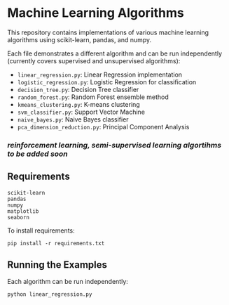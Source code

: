 # Machine Learning Algorithms

This repository contains implementations of various machine learning algorithms using scikit-learn, pandas, and numpy.

Each file demonstrates a different algorithm and can be run independently (currently covers supervised and unsupervised algorithms):

- `linear_regression.py`: Linear Regression implementation
- `logistic_regression.py`: Logistic Regression for classification
- `decision_tree.py`: Decision Tree classifier
- `random_forest.py`: Random Forest ensemble method
- `kmeans_clustering.py`: K-means clustering
- `svm_classifier.py`: Support Vector Machine
- `naive_bayes.py`: Naive Bayes classifier
- `pca_dimension_reduction.py`: Principal Component Analysis

### ***reinforcement learning, semi-supervised learning algortihms to be added soon***

## Requirements

```
scikit-learn
pandas
numpy
matplotlib
seaborn
```

To install requirements:
```
pip install -r requirements.txt
```

## Running the Examples

Each algorithm can be run independently:

```
python linear_regression.py 